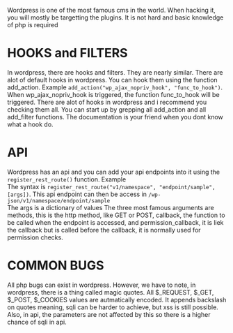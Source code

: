 Wordpress is one of the most famous cms in the world. When hacking it, you will mostly be targetting the plugins. It is not hard and basic knowledge of php is required

# HOOKS and FILTERS
In wordpress, there are hooks and filters. They are nearly similar. There are alot of default hooks in wordpress. You can hook them using the function add_action. Example ```add_action("wp_ajax_nopriv_hook", "func_to_hook")```.   
When wp_ajax_nopriv_hook is triggered, the function func_to_hook will be triggered. There are alot of hooks in wordpress and i recommend you checking them all. You can start up by grepping all add_action and all add_filter functions. The documentation is your friend when you dont know what a hook do.

# API
Wordpress has an api and you can add your api endpoints into it using the ```register_rest_route()``` function. Example   
The syntax is ```register_rest_route("v1/namespace", "endpoint/sample", [args])```. This api endpoint can then be access in `/wp-json/v1/namespace/endpoint/sample`   
The args is a dictionary of values
The three most famous arguments are methods, this is the http method, like GET or POST, callback, the function to be called when the endpoint is accessed, and permission_callback, it is liek the callback but is called before the callback, it is normally used for permission checks.

# COMMON BUGS
All php bugs can exist in wordpress. However, we have to note, in wordpress, there is a thing called magic quotes. All $_REQUEST, $_GET, $_POST, $_COOKIES values are autmatically encoded. It appends backslash on quotes meaning, sqli can be harder to achieve, but xss is still possible. Also, in api, the parameters are not affected by this so there is a higher chance of sqli in api.